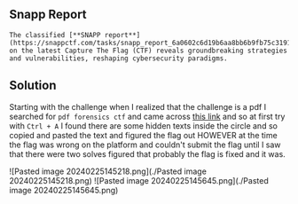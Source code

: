 ## Snapp Report

```
The classified [**SNAPP report**](https://snappctf.com/tasks/snapp_report_6a0602c6d19b6aa8bb6b9fb75c3191a941af30da.txz) on the latest Capture The Flag (CTF) reveals groundbreaking strategies and vulnerabilities, reshaping cybersecurity paradigms.
```

## Solution

Starting with the challenge when I realized that the challenge is a pdf I searched for `pdf forensics ctf` and came across [this link](https://github.com/xfinest/ctf-Hacker-Resources/blob/master/CTFs_and_WarGames/2014/CSAW-quals/forensics/obscurity/README.md) and so at first try with `Ctrl + A` I found there are some hidden texts inside the circle and so copied and pasted the text and figured the flag out HOWEVER at the time the flag was wrong on the platform and couldn't submit the flag until I saw that there were two solves figured that probably the flag is fixed and it was.

![Pasted image 20240225145218.png](./Pasted image 20240225145218.png)
![Pasted image 20240225145645.png](./Pasted image 20240225145645.png)